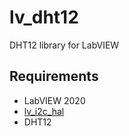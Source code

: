 # lv_dht12
DHT12 library for LabVIEW

## Requirements
* LabVIEW 2020  
* [lv_i2c_hal](https://github.com/miidas/lv_i2c_hal)
* DHT12
